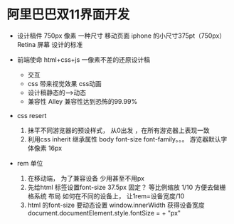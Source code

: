# 阿里巴巴双11界面开发
- 设计稿件
    750px 像素 一种尺寸 移动页面
    iphone 的小尺寸375pt（750px） Retina 屏幕 设计的标准
- 前端使命
    html+css+js 一像素不差的还原设计稿
    - 交互
    - css 带来视觉效果 css动画
    - 设计稿静态的——>动态
    - 兼容性 Alley 兼容性达到恐怖的99.99%

- css resert
    1. 抹平不同游览器的预设样式， 从0出发 ，在所有游览器上表现一致
    2. 利用css inherit 继承属性 body font-size font-family。。。
        游览器默认字体像素 16px

- rem 单位
    1. 在移动端， 为了兼容设备 少用甚至不用px
    2. 先给html 标签设置font-size 
        37.5px 固定？
        等比例缩放 1/10 方便去做栅格系统 布局
        如何在不同的设备上， 让1rem=设备宽度/10
    3. html 的font-size 要动态设置
        window.innerWidth 获得设备宽度
        document.documentElement.style.fontSize =  + "px"